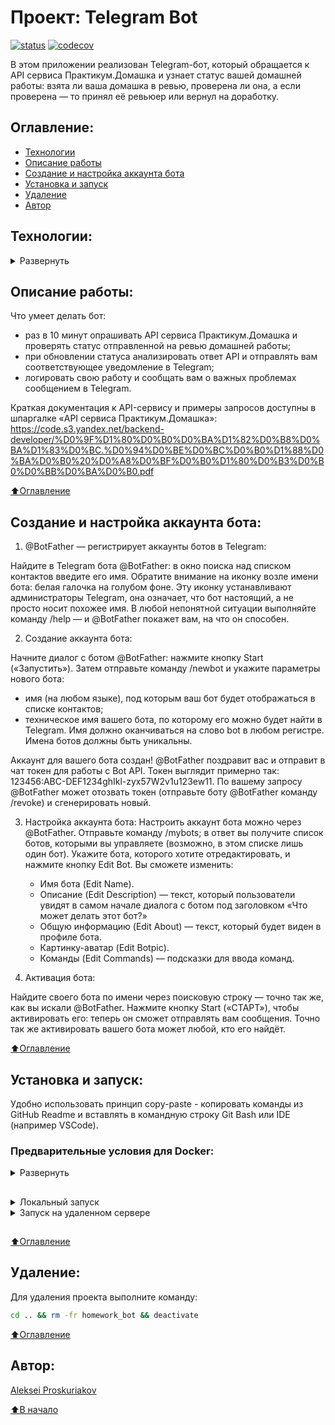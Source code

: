 # Проект: Telegram Bot
[![status](https://github.com/alexpro2022/homework_bot/actions/workflows/main.yml/badge.svg)](https://github.com/alexpro2022/homework_bot/actions)
[![codecov](https://codecov.io/gh/alexpro2022/homework_bot/branch/master/graph/badge.svg?token=VJVG3LCS7A)](https://codecov.io/gh/alexpro2022/homework_bot)

В этом приложении реализован Telegram-бот, который обращается к API сервиса Практикум.Домашка и узнает статус вашей домашней работы: взята ли ваша домашка в ревью, проверена ли она, а если проверена — то принял её ревьюер или вернул на доработку.


## Оглавление:
- [Технологии](#технологии)
- [Описание работы](#описание-работы)
- [Создание и настройка аккаунта бота](#создание-и-настройка-аккаунта-бота)
- [Установка и запуск](#установка-и-запуск)
- [Удаление](#удаление)
- [Автор](#автор)



## Технологии:
<details><summary>Развернуть</summary>

**Языки программирования, библиотеки и модули:**

[![Python](https://img.shields.io/badge/python-3.7%20%7C%203.8%20%7C%203.9%20%7C%203.10%20%7C%203.11-blue?logo=python)](https://www.python.org/)
[![python-telegram-bot](https://img.shields.io/badge/-python--telegram--bot-464646?logo=Python)](https://docs.python-telegram-bot.org/en/stable/index.html) 
[![logging](https://img.shields.io/badge/-logging-464646?logo=python)](https://docs.python.org/3/library/logging.html)
[![os](https://img.shields.io/badge/-os-464646?logo=python)](https://docs.python.org/3/library/os.html)
[![sys](https://img.shields.io/badge/-sys-464646?logo=python)](https://docs.python.org/3/library/sys.html)
[![time](https://img.shields.io/badge/-time-464646?logo=python)](https://docs.python.org/3/library/time.html)
[![python-dotenv](https://img.shields.io/badge/-python--dotenv-464646?logo=Python)](https://pypi.org/project/python-dotenv/)
[![Requests](https://img.shields.io/badge/-Requests:_HTTP_for_Humans™-464646?logo=Python)](https://pypi.org/project/requests/)


**Тестирование:**

[![Pytest](https://img.shields.io/badge/-Pytest-464646?logo=Pytest)](https://docs.pytest.org/en/latest/)
[![Pytest-cov](https://img.shields.io/badge/-Pytest--cov-464646?logo=Pytest)](https://pytest-cov.readthedocs.io/en/latest/)
[![Coverage](https://img.shields.io/badge/-Coverage-464646?logo=Python)](https://coverage.readthedocs.io/en/latest/)


**CI/CD:**

[![GitHub_Actions](https://img.shields.io/badge/-GitHub_Actions-464646?logo=GitHub)](https://docs.github.com/en/actions)
[![docker_hub](https://img.shields.io/badge/-Docker_Hub-464646?logo=docker)](https://hub.docker.com/)
[![docker](https://img.shields.io/badge/-Docker-464646?logo=docker)](https://www.docker.com/) 
[![Telegram](https://img.shields.io/badge/-Telegram-464646?logo=Telegram)](https://core.telegram.org/api)

[⬆️Оглавление](#оглавление)
</details>


## Описание работы:
Что умеет делать бот:
  * раз в 10 минут опрашивать API сервиса Практикум.Домашка и проверять статус отправленной на ревью домашней работы;
  * при обновлении статуса анализировать ответ API и отправлять вам соответствующее уведомление в Telegram;
  * логировать свою работу и сообщать вам о важных проблемах сообщением в Telegram.

Краткая документация к API-сервису и примеры запросов доступны в шпаргалке «API сервиса Практикум.Домашка»:
https://code.s3.yandex.net/backend-developer/%D0%9F%D1%80%D0%B0%D0%BA%D1%82%D0%B8%D0%BA%D1%83%D0%BC.%D0%94%D0%BE%D0%BC%D0%B0%D1%88%D0%BA%D0%B0%20%D0%A8%D0%BF%D0%B0%D1%80%D0%B3%D0%B0%D0%BB%D0%BA%D0%B0.pdf

[⬆️Оглавление](#оглавление)


## Создание и настройка аккаунта бота:

1. @BotFather — регистрирует аккаунты ботов в Telegram:

Найдите в Telegram бота @BotFather: в окно поиска над списком контактов введите его имя.
Обратите внимание на иконку возле имени бота: белая галочка на голубом фоне. Эту иконку устанавливают администраторы Telegram, она означает, что бот настоящий, а не просто носит похожее имя. В любой непонятной ситуации выполняйте команду /help — и @BotFather покажет вам, на что он способен.

2. Создание аккаунта бота:

Начните диалог с ботом @BotFather: нажмите кнопку Start («Запустить»). Затем отправьте команду /newbot и укажите параметры нового бота:
   * имя (на любом языке), под которым ваш бот будет отображаться в списке контактов;
   * техническое имя вашего бота, по которому его можно будет найти в Telegram. Имя должно оканчиваться на слово bot в любом регистре. Имена ботов должны быть уникальны.

Аккаунт для вашего бота создан! 
@BotFather поздравит вас и отправит в чат токен для работы с Bot API. Токен выглядит примерно так: 123456:ABC-DEF1234ghIkl-zyx57W2v1u123ew11. По вашему запросу @BotFather может отозвать токен (отправьте боту @BotFather команду /revoke) и сгенерировать новый.

3. Настройка аккаунта бота:
Настроить аккаунт бота можно через @BotFather.
Отправьте команду /mybots; в ответ вы получите список ботов, которыми вы управляете (возможно, в этом списке лишь один бот). Укажите бота, которого хотите отредактировать, и нажмите кнопку Edit Bot.
Вы сможете изменить:
   * Имя бота (Edit Name).
   * Описание (Edit Description) — текст, который пользователи увидят в самом начале диалога с ботом под заголовком «Что может делать этот бот?»
   * Общую информацию (Edit About) — текст, который будет виден в профиле бота.
   * Картинку-аватар (Edit Botpic).
   * Команды (Edit Commands) — подсказки для ввода команд.

4. Активация бота:

Найдите своего бота по имени через поисковую строку — точно так же, как вы искали @BotFather. Нажмите кнопку Start («СТАРТ»), чтобы активировать его: теперь он сможет отправлять вам сообщения. Точно так же активировать вашего бота может любой, кто его найдёт.

[⬆️Оглавление](#оглавление)


## Установка и запуск:
Удобно использовать принцип copy-paste - копировать команды из GitHub Readme и вставлять в командную строку Git Bash или IDE (например VSCode).
### Предварительные условия для Docker:
<details><summary>Развернуть</summary>

Предполагается, что пользователь:
 - создал [бота](#создание-и-настройка-аккаунта-бота).
 - создал аккаунт [DockerHub](https://hub.docker.com/), если запуск будет производиться на удаленном сервере.
 - установил [Docker](https://docs.docker.com/engine/install/) на удаленном сервере. Проверить наличие можно выполнив команду:
    ```bash
    docker --version
    ```
</details>
<h2></h2>
<details><summary>Локальный запуск</summary>

1. Клонируйте репозиторий с GitHub: 
```bash
git clone https://github.com/alexpro2022/homework_bot.git && \
cd homework_bot && \
cp env_example .env && \
nano .env
```

2. В открывшемся новом **.env**-файле введите данные для переменных окружения:
```bash
PRACTICUM_TOKEN=
TELEGRAM_TOKEN=
TELEGRAM_CHAT_ID=
```

  - Получить PRACTICUM_TOKEN можно по адресу: https://oauth.yandex.ru/authorize?response_type=token&client_id=1d0b9dd4d652455a9eb710d450ff456a
  - Получить токен вашего бота можно у бота @BotFather командой /mybots и далее API Token.
  - Узнать свой ID можно у бота @userinfobot.

Если у вас нет аккаунта бота в Телеграм, его надо [создать](#создание-и-настройка-аккаунта-бота)

3. Создайте и активируйте виртуальное окружение:
   * Если у вас Linux/macOS
   ```bash
    python -m venv venv && source venv/bin/activate
   ```
   * Если у вас Windows
   ```bash
    python -m venv venv && source venv/Scripts/activate
   ```

4. Установите в виртуальное окружение все необходимые зависимости из файла **requirements.txt**:
```bash
python -m pip install --upgrade pip && pip install -r requirements.txt
```

5. Для запуска выполните команду:

```bash
python homework.py
```
 
6. Остановить приложение можно комбинацией клавиш Ctl-C. 
 
 <h2></h2>
</details>

<details><summary>Запуск на удаленном сервере</summary> 

1. Сделайте [форк](https://docs.github.com/en/get-started/quickstart/fork-a-repo) в свой репозиторий.

2. Создайте `Actions.Secrets` согласно списку ниже:
```py
# переменные окружения из env_example файла:
PRACTICUM_TOKEN=
TELEGRAM_TOKEN=
TELEGRAM_CHAT_ID=
 
PROJECT_NAME
SECRET_KEY

DOCKERHUB_USERNAME
DOCKERHUB_PASSWORD

# Данные удаленного сервера и ssh-подключения:
HOST  # публичный IP-адрес вашего удаленного сервера
USERNAME
SSH_KEY  
PASSPHRASE
```

3. Запустите вручную `workflow`, чтобы автоматически развернуть проект в docker-контейнере на удаленном сервере.
</details>
<h2></h2>
 
[⬆️Оглавление](#оглавление)


## Удаление:
Для удаления проекта выполните команду:
```bash
cd .. && rm -fr homework_bot && deactivate
```
  
[⬆️Оглавление](#оглавление)


## Автор:
[Aleksei Proskuriakov](https://github.com/alexpro2022)

[⬆️В начало](#Проект-Telegram-Bot)

